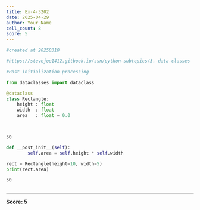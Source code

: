 ```yaml
---
title: Ex-4-3202
date: 2025-04-29
author: Your Name
cell_count: 8
score: 5
---
```


```python
#created at 20250310
```


```python
#https://stevejoe1412.gitbook.io/ssn/python-subtopics/3.-data-classes
```


```python
#Post initialization processing
```


```python
from dataclasses import dataclass
```


```python
@dataclass
class Rectangle:
    height : float
    width  : float
    area   : float = 0.0

    

```

    50



```python
def __post_init__(self):
        self.area = self.height * self.width

```


```python
rect = Rectangle(height=10, width=5)
print(rect.area)
```

    50



```python

```


---
**Score: 5**